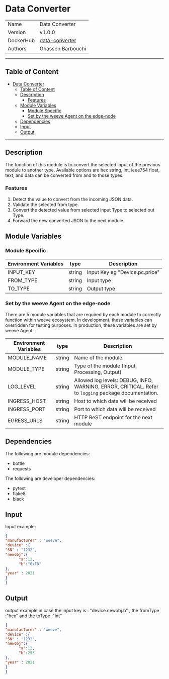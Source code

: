 # Data Converter

|           |                                                                        |
| --------- | ---------------------------------------------------------------------- |
| Name      | Data Converter                                                         |
| Version   | v1.0.0                                                                 |
| DockerHub | [data-converter](https://hub.docker.com/r/weevenetwork/data-converter) |
| Authors   | Ghassen Barbouchi                                                      |

***
## Table of Content

- [Data Converter](#data-converter)
  - [Table of Content](#table-of-content)
  - [Description](#description)
    - [Features](#features)
  - [Module Variables](#module-variables)
    - [Module Specific](#module-specific)
    - [Set by the weeve Agent on the edge-node](#set-by-the-weeve-agent-on-the-edge-node)
  - [Dependencies](#dependencies)
  - [Input](#input)
  - [Output](#output)
***

## Description

The function of this module is to convert the selected input of the previous module to another type. Available options are hex string, int, ieee754 float, text, and data can be converted from and to those types.
### Features

1. Detect the value to convert from the incoming JSON data.
2. Validate the selected from type.
3. Convert the detected value from selected input Type to selected out Type.
4. Forward the new converted JSON to the next module.
## Module Variables

### Module Specific

| Environment Variables | type   | Description                    |
| --------------------- | ------ | ------------------------------ |
| INPUT_KEY             | string | Input Key eg "Device.pc.price" |
| FROM_TYPE             | string | Input type                     |
| TO_TYPE               | string | Output type                    |

### Set by the weeve Agent on the edge-node

There are 5 module variables that are required by each module to correctly function within weeve ecosystem. In development, these variables can overridden for testing purposes. In production, these variables are set by weeve Agent.

| Environment Variables | type   | Description                                                                                          |
| --------------------- | ------ | ---------------------------------------------------------------------------------------------------- |
| MODULE_NAME           | string | Name of the module                                                                                   |
| MODULE_TYPE           | string | Type of the module (Input, Processing, Output)                                                       |
| LOG_LEVEL             | string | Allowed log levels: DEBUG, INFO, WARNING, ERROR, CRITICAL. Refer to `logging` package documentation. |
| INGRESS_HOST          | string | Host to which data will be received                                                                  |
| INGRESS_PORT          | string | Port to which data will be received                                                                  |
| EGRESS_URLS           | string | HTTP ReST endpoint for the next module                                                               |

## Dependencies

The following are module dependencies:

* bottle
* requests

The following are developer dependencies:

* pytest
* flake8
* black

## Input

Input example:

```json
{
"manufacturer" : "weeve",
"device" :{
"SN" : "1232",
"newobj":{
      "a":12,
      "b":"0xFD"
},
"year" : 2021
}
}
```
## Output

output example in case the input key is : "device.newobj.b" , the fromType :"hex" and the toType :"int"

```json
{
"manufacturer" : "weeve",
"device" :{
"SN" : "1232",
"newobj":{
      "a":12,
      "b":253
},
"year" : 2021
}
}
```

